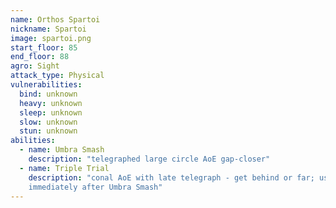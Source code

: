 ```yaml
---
name: Orthos Spartoi
nickname: Spartoi
image: spartoi.png
start_floor: 85
end_floor: 88
agro: Sight
attack_type: Physical
vulnerabilities:
  bind: unknown
  heavy: unknown
  sleep: unknown
  slow: unknown
  stun: unknown
abilities:
  - name: Umbra Smash
    description: "telegraphed large circle AoE gap-closer"
  - name: Triple Trial
    description: "conal AoE with late telegraph - get behind or far; used
    immediately after Umbra Smash"
---
```

